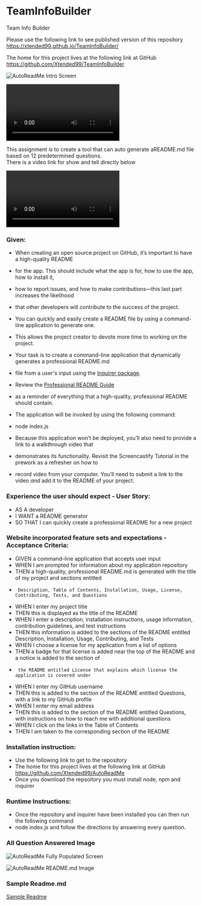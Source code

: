 
#  TeamInfoBuilder
Team Info Builder 


  Please use the following link to see published version of this repository https://xtended99.github.io/TeamInfoBuilder/  

  The home for this project lives at the following link at GitHub https://github.com/Xtended99/TeamInfoBuilder   

![AutoReadMe Intro Screen](./assets/images/.png)   
   
![AutoreadMe MP4](./assets/videos/Jun_19_2021_11_26_PM.mp4)   
   
  This assignment is to create a tool that can auto generate aREADME.md file based on 12 predetermined questions.  
  There is a video link for show and tell directly below   
   
![AutoreadMe MP4](./assets/videos/Jun_19_2021_11_26_PM.mp4)   

### Given:

-   When creating an open source project on GitHub, it’s important to have a high-quality README   
-   for the app. This should include what the app is for, how to use the app, how to install it,   
-   how to report issues, and how to make contributions&mdash;this last part increases the likelihood   
-   that other developers will contribute to the success of the project.   
   
-   You can quickly and easily create a README file by using a command-line application to generate one.   
-   This allows the project creator to devote more time to working on the project.   
   
-   Your task is to create a command-line application that dynamically generates a professional README.md   
-   file from a user's input using the [Inquirer package](https://www.npmjs.com/package/inquirer).   
-   Review the [Professional README Guide](https://coding-boot-camp.github.io/full-stack/github/professional-readme-guide)   
-   as a reminder of everything that a high-quality, professional README should contain.   
   
-   The application will be invoked by using the following command:   
   
-   node index.js   
   
-   Because this application won’t be deployed, you’ll also need to provide a link to a walkthrough video that   
-   demonstrates its functionality. Revisit the Screencastify Tutorial in the prework as a refresher on how to   
-   record video from your computer. You’ll need to submit a link to the video _and_ add it to the README of your project.   
   
   
### Experience the user should expect - User Story:   
   
-   AS A developer   
-   I WANT a README generator   
-   SO THAT I can quickly create a professional README for a new project   
  
  
### Website incorporated feature sets and expectations - Acceptance Criteria:  
  
-   GIVEN a command-line application that accepts user input   
-   WHEN I am prompted for information about my application repository   
-   THEN a high-quality, professional README.md is generated with the title of my project and sections entitled   
-      Description, Table of Contents, Installation, Usage, License, Contributing, Tests, and Questions   
-   WHEN I enter my project title   
-   THEN this is displayed as the title of the README   
-   WHEN I enter a description, installation instructions, usage information, contribution guidelines, and test instructions   
-   THEN this information is added to the sections of the README entitled Description, Installation, Usage, Contributing, and Tests   
-   WHEN I choose a license for my application from a list of options   
-   THEN a badge for that license is added near the top of the README and a notice is added to the section of 
-      the README entitled License that explains which license the application is covered under   
-   WHEN I enter my GitHub username   
-   THEN this is added to the section of the README entitled Questions, with a link to my GitHub profile   
-   WHEN I enter my email address   
-   THEN this is added to the section of the README entitled Questions, with instructions on how to reach me with additional questions   
-   WHEN I click on the links in the Table of Contents   
-   THEN I am taken to the corresponding section of the README   
  
### Installation instruction:   
   
-   Use the following link to get to the repository   
-   The home for this project lives at the following link at GitHub https://github.com/Xtended99/AutoReadMe   
-   Once you download the repsoitory you must install node, npm and inquirer   

### Runtime Instructions:   
   
-    Once the repository and inquirer have been installed you can then run the following command   
-    node index.js and follow the directions by answering every question.   
   
### All Question Answered Image

![AutoReadMe Fully Populated Screen](./assets/images/allquestionsanswered.png)   


![AutoReadMe README.md Image ](./assets/images/readme.png)   

### Sample Readme.md

[Sample Readme](./sample_readme.md)
